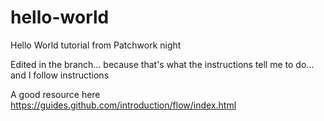 # hello-world
Hello World tutorial from Patchwork night

Edited in the branch... because that's what the instructions tell me to do... and I follow instructions

A good resource here https://guides.github.com/introduction/flow/index.html
